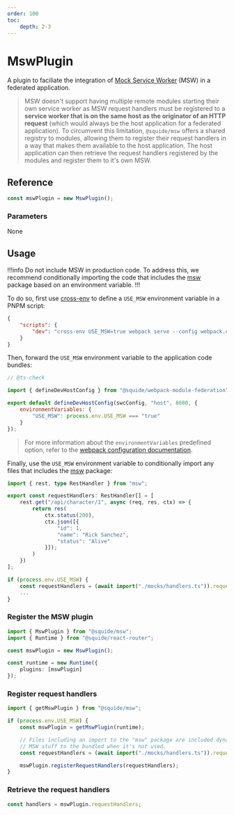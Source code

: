 ```yaml
---
order: 100
toc:
    depth: 2-3
---
```


# MswPlugin

A plugin to faciliate the integration of [Mock Service Worker](https://mswjs.io/) (MSW) in a federated application.

> MSW doesn't support having multiple remote modules starting their own service worker as MSW request handlers must be registered to a **service worker that is on the same host as the originator of an HTTP request** (which would always be the host application for a federated application). To circumvent this limitation, `@squide/msw` offers a shared registry to modules, allowing them to register their request handlers in a way that makes them available to the host application. The host application can then retrieve the request handlers registered by the modules and register them to it's own MSW.

## Reference

```ts
const mswPlugin = new MswPlugin();
```

### Parameters

None

## Usage

!!!info
Do not include MSW in production code. To address this, we recommend conditionally importing the code that includes the [msw](https://www.npmjs.com/package/msw) package based on an environment variable.
!!!

To do so, first use [cross-env](https://www.npmjs.com/package/cross-env) to define a `USE_MSW` environment variable in a PNPM script:

```json package.json
{
    "scripts": {
        "dev": "cross-env USE_MSW=true webpack serve --config webpack.dev.js"
    }
}
```

Then, forward the `USE_MSW` environment variable to the application code bundles:

```js !#7 webpack.dev.js
// @ts-check

import { defineDevHostConfig } from "@squide/webpack-module-federation";

export default defineDevHostConfig(swcConfig, "host", 8080, {
    environmentVariables: {
        "USE_MSW": process.env.USE_MSW === "true"
    }
});
```

> For more information about the `environmentVariables` predefined option, refer to the [webpack configuration documentation](https://gsoft-inc.github.io/wl-web-configs/webpack/configure-dev/#define-environment-variables).

Finally, use the `USE_MSW` environment variable to conditionally import any files that includes the [msw](https://www.npmjs.com/package/msw) package:

```ts mocks/handlers.ts
import { rest, type RestHandler } from "msw";

export const requestHandlers: RestHandler[] = [
    rest.get("/api/character/1", async (req, res, ctx) => {
        return res(
            ctx.status(200),
            ctx.json([{
                "id": 1,
                "name": "Rick Sanchez",
                "status": "Alive"
            }]);
        )
    })
];
```

```ts !#1 register.tsx
if (process.env.USE_MSW) {
    const requestHandlers = (await import("./mocks/handlers.ts")).requestHandlers;
    ...
}
```

### Register the MSW plugin

```ts !#7
import { MswPlugin } from "@squide/msw";
import { Runtime } from "@squide/react-router";

const mswPlugin = new MswPlugin();

const runtime = new Runtime({
    plugins: [mswPlugin]
});
```

### Register request handlers

```ts !#3,8,10
import { getMswPlugin } from "@squide/msw";

if (process.env.USE_MSW) {
    const mswPlugin = getMswPlugin(runtime);

    // Files including an import to the "msw" package are included dynamically to prevent adding
    // MSW stuff to the bundled when it's not used.
    const requestHandlers = (await import("./mocks/handlers.ts")).requestHandlers;

    mswPlugin.registerRequestHandlers(requestHandlers);
}
```

### Retrieve the request handlers

```ts
const handlers = mswPlugin.requestHandlers;
```

